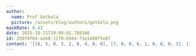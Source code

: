 ```yaml
---
author:
  name: Prof Gotkola
  picture: /assets/blog/authors/gotkola.png
maskRate: 0.43
date: 2025-10-21T19:00:01.708386
id: 259f4f04-aeb0-11f0-b564-71e1480f5e87
content: '[[6, 5, 0, 3, 2, 8, 4, 0, 0], [7, 0, 0, 6, 1, 0, 8, 0, 3], [1, 8, 3, 0, 0, 5, 2, 0, 0], [0, 2, 6, 1, 0, 7, 0, 0, 0], [0, 1, 5, 0, 3, 2, 6, 7, 4], [4, 0, 8, 0, 0, 6, 0, 3, 2], [2, 0, 7, 9, 0, 3, 0, 4, 0], [8, 0, 0, 0, 5, 0, 3, 2, 0], [5, 3, 1, 2, 0, 4, 0, 0, 8]]'
---
```

